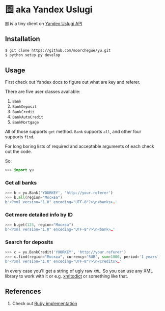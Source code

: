 圄 aka Yandex Uslugi
====================

`圄` is a tiny client on [Yandex Uslugi API](http://api.yandex.ru/uslugi/doc/banks-dg/concepts/about.xml)

Installation
------------

```sh
$ git clone https://github.com/moorchegue/yu.git
$ python setup.py develop
```

Usage
-----

First check out Yandex docs to figure out what are key and referer.

There are five user classes available:

1. `Bank`
2. `BankDeposit`
3. `BankCredit`
4. `BankAutoCredit`
5. `BankMortgage`

All of those supports `get` method. `Bank` supports `all`, and other four supports `find`.

For long boring lists of required and acceptable arguments of each check out the code.

So:

```python
>>> import yu
```

### Get all banks

```python
>>> b = yu.Bank('YOURKEY', 'http://your.referer')
>>> b.all(region="Москва")
b'<?xml version="1.0" encoding="UTF-8"?>\n<banks>…'
```

### Get more detailed info by ID

```python
>>> b.get(123, region="Москва")
b'<?xml version="1.0" encoding="UTF-8"?>\n<bank>…'
```

### Search for deposits

```python
>>> c = yu.BankCredit('YOURKEY', 'http://your.referer')
>>> c.find(region="Москва", currency='RUB', sum=1000, period='1 years')
b'<?xml version="1.0" encoding="UTF-8"?>\n<credits>…'
```

In every case you'll get a string of ugly raw `XML`. So you can use any XML library to work with it or e.g. [xmltodict](https://github.com/martinblech/xmltodict) or something like that.

References
----------

1. Check out [Ruby implementation](https://github.com/sld/yandex_uslugi_wrapper)
